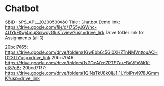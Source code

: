 # Chatbot
SBID : SPS_APL_20230530680
Title : Chatbot
Demo link: https://drive.google.com/file/d/17S5yJGWhc-4UYkFKwj4mujSmwoyGlukT/view?usp=drive_link
Drive folder link for Assignments (all 3)

20bci7065: https://drive.google.com/drive/folders/1GwEbb6c5Gl0XHZTnNMVnttouACHD2XLb?usp=drive_link
20bci7046: https://drive.google.com/drive/folders/1xPQxA0rd7PTEZeacBaVEaWKK-ot87oBz
20bcd7137: https://drive.google.com/drive/folders/1QINsTkU8k0IjJ1_1UYbiPrvI978JGmmK?usp=drive_link
